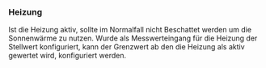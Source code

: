 ﻿### Heizung

Ist die Heizung aktiv, sollte im Normalfall nicht Beschattet werden um die Sonnenwärme zu nutzen.
Wurde als Messwerteingang für die Heizung der Stellwert konfiguriert, kann der Grenzwert ab den die Heizung als aktiv gewertet wird, konfiguriert werden.



